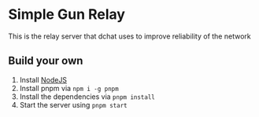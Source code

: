 # Simple Gun Relay

This is the relay server that dchat uses to improve reliability of the network

## Build your own

1. Install [NodeJS](https://nodejs.org)
2. Install pnpm via `npm i -g pnpm`
3. Install the dependencies via `pnpm install`
4. Start the server using `pnpm start`